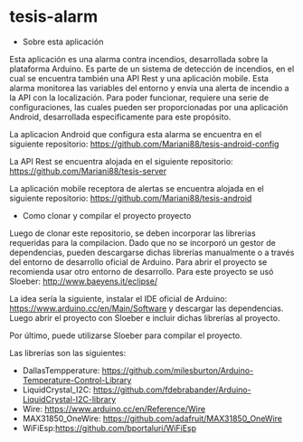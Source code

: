 # tesis-alarm

- Sobre esta aplicación

Esta aplicación es una alarma contra incendios, desarrollada sobre la plataforma Arduino. Es parte de un sistema de detección de incendios, en el cual se encuentra también una API Rest y una aplicación mobile.
Esta alarma monitorea las variables del entorno y envía una alerta de incendio a la API con la localización.
Para poder funcionar, requiere una serie de configuraciones, las cuales pueden ser proporcionadas por una aplicación Android, desarrollada especificamente para este propósito.


La aplicacion Android que configura esta alarma se encuentra en el siguiente repositorio: https://github.com/Mariani88/tesis-android-config

La API Rest se encuentra alojada en el siguiente repositorio: https://github.com/Mariani88/tesis-server

La aplicación mobile receptora de alertas se encuentra alojada en el siguiente repositorio: https://github.com/Mariani88/tesis-android


- Como clonar y compilar el proyecto proyecto

Luego de clonar este repositorio, se deben incorporar las librerias requeridas para la compilacion. Dado que no se incorporó un gestor de dependencias, pueden descargarse dichas librerías manualmente o a través del entorno de desarrollo oficial de Arduino. 
Para abrir el proyecto se recomienda usar otro entorno de desarrollo. Para este proyecto se usó Sloeber: http://www.baeyens.it/eclipse/

La idea sería la siguiente, instalar el IDE oficial de Arduino: https://www.arduino.cc/en/Main/Software y descargar las dependencias. Luego abrir el proyecto con Sloeber e incluir dichas librerías al proyecto.

Por último, puede utilizarse Sloeber para compilar el proyecto.

Las librerías son las siguientes:

+ DallasTempperature: https://github.com/milesburton/Arduino-Temperature-Control-Library
+ LiquidCrystal_I2C: https://github.com/fdebrabander/Arduino-LiquidCrystal-I2C-library
+ Wire: https://www.arduino.cc/en/Reference/Wire
+ MAX31850_OneWire: https://github.com/adafruit/MAX31850_OneWire
+ WiFiEsp:https://github.com/bportaluri/WiFiEsp




